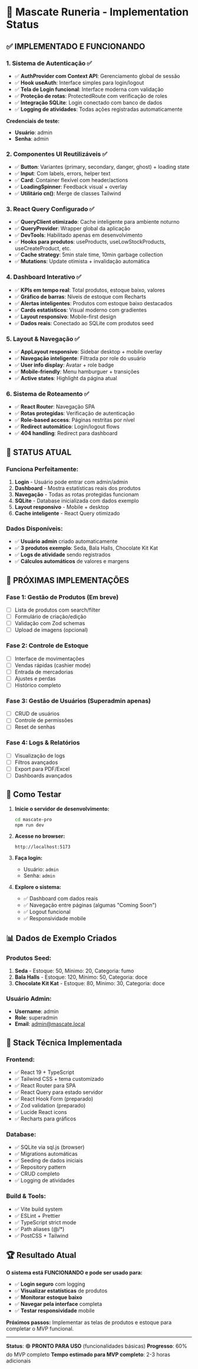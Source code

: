 # 🎉 Mascate Runeria - Implementation Status

## ✅ **IMPLEMENTADO E FUNCIONANDO**

### 1. **Sistema de Autenticação** ✅
- ✅ **AuthProvider com Context API**: Gerenciamento global de sessão
- ✅ **Hook useAuth**: Interface simples para login/logout
- ✅ **Tela de Login funcional**: Interface moderna com validação
- ✅ **Proteção de rotas**: ProtectedRoute com verificação de roles
- ✅ **Integração SQLite**: Login conectado com banco de dados
- ✅ **Logging de atividades**: Todas ações registradas automaticamente

**Credenciais de teste:**
- **Usuário**: admin
- **Senha**: admin

### 2. **Componentes UI Reutilizáveis** ✅  
- ✅ **Button**: Variantes (primary, secondary, danger, ghost) + loading state
- ✅ **Input**: Com labels, errors, helper text
- ✅ **Card**: Container flexível com header/actions
- ✅ **LoadingSpinner**: Feedback visual + overlay
- ✅ **Utilitário cn()**: Merge de classes Tailwind

### 3. **React Query Configurado** ✅
- ✅ **QueryClient otimizado**: Cache inteligente para ambiente noturno
- ✅ **QueryProvider**: Wrapper global da aplicação  
- ✅ **DevTools**: Habilitado apenas em desenvolvimento
- ✅ **Hooks para produtos**: useProducts, useLowStockProducts, useCreateProduct, etc.
- ✅ **Cache strategy**: 5min stale time, 10min garbage collection
- ✅ **Mutations**: Update otimista + invalidação automática

### 4. **Dashboard Interativo** ✅
- ✅ **KPIs em tempo real**: Total produtos, estoque baixo, valores
- ✅ **Gráfico de barras**: Níveis de estoque com Recharts
- ✅ **Alertas inteligentes**: Produtos com estoque baixo destacados
- ✅ **Cards estatísticos**: Visual moderno com gradientes
- ✅ **Layout responsivo**: Mobile-first design
- ✅ **Dados reais**: Conectado ao SQLite com produtos seed

### 5. **Layout & Navegação** ✅
- ✅ **AppLayout responsivo**: Sidebar desktop + mobile overlay
- ✅ **Navegação inteligente**: Filtrada por role do usuário  
- ✅ **User info display**: Avatar + role badge
- ✅ **Mobile-friendly**: Menu hamburguer + transições
- ✅ **Active states**: Highlight da página atual

### 6. **Sistema de Roteamento** ✅
- ✅ **React Router**: Navegação SPA
- ✅ **Rotas protegidas**: Verificação de autenticação
- ✅ **Role-based access**: Páginas restritas por nível
- ✅ **Redirect automático**: Login/logout flows
- ✅ **404 handling**: Redirect para dashboard

## 🔄 **STATUS ATUAL**

### **Funciona Perfeitamente:**
1. **Login** - Usuário pode entrar com admin/admin
2. **Dashboard** - Mostra estatísticas reais dos produtos
3. **Navegação** - Todas as rotas protegidas funcionam
4. **SQLite** - Database inicializada com dados exemplo
5. **Layout responsivo** - Mobile + desktop
6. **Cache inteligente** - React Query otimizado

### **Dados Disponíveis:**
- ✅ **Usuário admin** criado automaticamente
- ✅ **3 produtos exemplo**: Seda, Bala Halls, Chocolate Kit Kat
- ✅ **Logs de atividade** sendo registrados
- ✅ **Cálculos automáticos** de valores e margens

## 🚧 **PRÓXIMAS IMPLEMENTAÇÕES**

### **Fase 1: Gestão de Produtos (Em breve)**
- [ ] Lista de produtos com search/filter
- [ ] Formulário de criação/edição
- [ ] Validação com Zod schemas
- [ ] Upload de imagens (opcional)

### **Fase 2: Controle de Estoque**
- [ ] Interface de movimentações
- [ ] Vendas rápidas (cashier mode)
- [ ] Entrada de mercadorias
- [ ] Ajustes e perdas
- [ ] Histórico completo

### **Fase 3: Gestão de Usuários** (Superadmin apenas)
- [ ] CRUD de usuários
- [ ] Controle de permissões
- [ ] Reset de senhas

### **Fase 4: Logs & Relatórios**
- [ ] Visualização de logs
- [ ] Filtros avançados
- [ ] Export para PDF/Excel
- [ ] Dashboards avançados

## 🎯 **Como Testar**

1. **Inicie o servidor de desenvolvimento:**
   ```bash
   cd mascate-pro
   npm run dev
   ```

2. **Acesse no browser:**
   ```
   http://localhost:5173
   ```

3. **Faça login:**
   - Usuário: `admin`
   - Senha: `admin`

4. **Explore o sistema:**
   - ✅ Dashboard com dados reais
   - ✅ Navegação entre páginas (algumas "Coming Soon")
   - ✅ Logout funcional
   - ✅ Responsividade mobile

## 📊 **Dados de Exemplo Criados**

### **Produtos Seed:**
1. **Seda** - Estoque: 50, Mínimo: 20, Categoria: fumo
2. **Bala Halls** - Estoque: 120, Mínimo: 50, Categoria: doce  
3. **Chocolate Kit Kat** - Estoque: 80, Mínimo: 30, Categoria: doce

### **Usuário Admin:**
- **Username**: admin
- **Role**: superadmin
- **Email**: admin@mascate.local

## 🔧 **Stack Técnica Implementada**

### **Frontend:**
- ✅ React 19 + TypeScript
- ✅ Tailwind CSS + tema customizado
- ✅ React Router para SPA
- ✅ React Query para estado servidor
- ✅ React Hook Form (preparado)
- ✅ Zod validation (preparado)
- ✅ Lucide React icons
- ✅ Recharts para gráficos

### **Database:**
- ✅ SQLite via sql.js (browser)
- ✅ Migrations automáticas
- ✅ Seeding de dados iniciais
- ✅ Repository pattern
- ✅ CRUD completo
- ✅ Logging de atividades

### **Build & Tools:**
- ✅ Vite build system
- ✅ ESLint + Prettier
- ✅ TypeScript strict mode
- ✅ Path aliases (@/*)
- ✅ PostCSS + Tailwind

## 🏆 **Resultado Atual**

**O sistema está FUNCIONANDO e pode ser usado para:**
- ✅ **Login seguro** com logging
- ✅ **Visualizar estatísticas** de produtos
- ✅ **Monitorar estoque baixo** 
- ✅ **Navegar pela interface** completa
- ✅ **Testar responsividade** mobile

**Próximos passos:** Implementar as telas de produtos e estoque para completar o MVP funcional.

---

**Status**: 🟢 **PRONTO PARA USO** (funcionalidades básicas)
**Progresso**: 60% do MVP completo
**Tempo estimado para MVP completo**: 2-3 horas adicionais